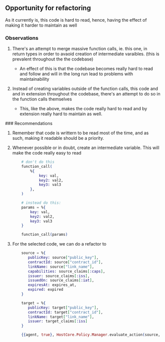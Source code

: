 ## Opportunity for refactoring

As it currently is, this code is hard to read, hence, having the effect of making it harder to maintain as well

### Observations

1. There's an attempt to merge massive function calls, ie. this one, in return types in order to avaoid creation of intermediate varaibles. (this is prevalent throughout the the codebase)

   - An effect of this is that the codebase becomes really hard to read and follow and will in the long run lead to problems with maintainability

2. Instead of creating variables outside of the function calls, this code and and in extension throughout the codebase, there's an attempt to do so in the function calls themselves

   - This, like the above, makes the code really hard to read and by extension really hard to maintain as well.

### Recommendations

1. Remember that code is writtern to be read most of the time, and as such, making it readable should be a priority.

2. Whenever possible or in doubt, create an intermediate variable. This will make the code really easy to read

   ```elixir
       # don't do this
       function_call(
           %{
               key: val,
               key2: val2,
               key3: val3
           },
       )

       # instead do this:
       params = %{
           key: val,
           key2: val2,
           key3: val3
       }

       function_call(params)

   ```

3. For the selected code, we can do a refactor to

   ```elixir
       source = %{
          publicKey: source["public_key"],
          contractId: source["contract_id"],
          linkName: source["link_name"],
          capabilities: source_claims[:caps],
          issuer: source_claims[:iss],
          issuedOn: source_claims[:iat],
          expiresAt: expires_at,
          expired: expired
       }

       target = %{
          publicKey: target["public_key"],
          contractId: target["contract_id"],
          linkName: target["link_name"],
          issuer: target_claims[:iss]
       }

       {{agent, true}, HostCore.Policy.Manager.evaluate_action(source, target)}

   ```
